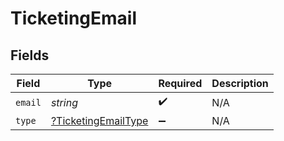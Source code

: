 # TicketingEmail


## Fields

| Field                                                            | Type                                                             | Required                                                         | Description                                                      |
| ---------------------------------------------------------------- | ---------------------------------------------------------------- | ---------------------------------------------------------------- | ---------------------------------------------------------------- |
| `email`                                                          | *string*                                                         | :heavy_check_mark:                                               | N/A                                                              |
| `type`                                                           | [?TicketingEmailType](../../models/shared/TicketingEmailType.md) | :heavy_minus_sign:                                               | N/A                                                              |